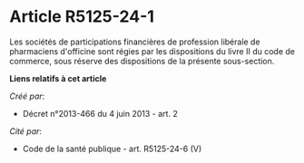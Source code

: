 # Article R5125-24-1

Les sociétés de participations financières de profession libérale de pharmaciens d'officine sont régies par les dispositions
du livre II du code de commerce, sous réserve des dispositions de la présente sous-section.

**Liens relatifs à cet article**

_Créé par_:

  - Décret n°2013-466 du 4 juin 2013 - art. 2

_Cité par_:

  - Code de la santé publique - art. R5125-24-6 (V)

